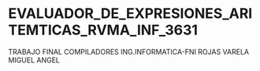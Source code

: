 # EVALUADOR_DE_EXPRESIONES_ARITEMTICAS_RVMA_INF_3631
TRABAJO FINAL COMPILADORES ING.INFORMATICA-FNI ROJAS VARELA MIGUEL ANGEL
